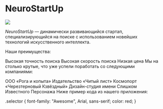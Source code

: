 # NeuroStartUp

![](https://netology-code.github.io/git-homeworks/introduction/assets/logo.png)

*NeuroStartUp* — динамически развивающийся стартап, специализирующийся на поиске с использованием новейших технологий искусственного интеллекта.

Наши преимущества:

Высокая точность поиска
Высокая скорость поиска
Низкая цена
Мы на столько крутые, что уже успели поработать со следующими компаниями:

ООО «Рога и копыта» Издательство «Читый лист» Космопорт «Черезтерновый Кзвёздный» Дизайн-студия имени Слишком Известного Персонажа Ниже пример кода из нашего приложения:

.selector { font-family: "Awesome", Arial, sans-serif; color: red; }
